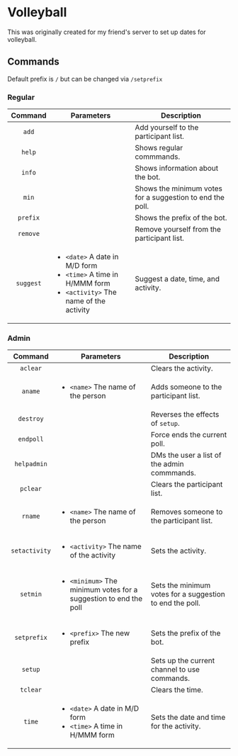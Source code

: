 # Volleyball
This was originally created for my friend's server to set up dates for volleyball.

## Commands
Default prefix is `/` but can be changed via `/setprefix`
### Regular
| Command | Parameters | Description |
| :-: | - | - |
| `add` | | Add yourself to the participant list. |
| `help` | | Shows regular commmands. |
| `info` | | Shows information about the bot. |
| `min` | | Shows the minimum votes for a suggestion to end the poll. |
| `prefix` | | Shows the prefix of the bot. |
| `remove` | | Remove yourself from the participant list. |
 `suggest` | <ul><li>`<date>` A date in M/D form</li> <li>`<time>` A time in H/MMM form</li> <li>`<activity>` The name of the activity</li></ul> | Suggest a date, time, and activity. |

### Admin
| Command | Parameters | Description |
| :-: | - | - |
| `aclear` | | Clears the activity. |
| `aname` | <ul><li>`<name>` The name of the person</li></ul> | Adds someone to the participant list. |
| `destroy` | | Reverses the effects of `setup`. |
| `endpoll` | | Force ends the current poll. |
| `helpadmin` | | DMs the user a list of the admin commmands. |
| `pclear` | | Clears the participant list. |
| `rname` | <ul><li>`<name>` The name of the person</li></ul> | Removes someone to the participant list.
| `setactivity` | <ul><li>`<activity>` The name of the activity</li></ul> | Sets the activity. |
| `setmin` | <ul><li>`<minimum>` The minimum votes for a suggestion to end the poll</li></ul> | Sets the minimum votes for a suggestion to end the poll. |
| `setprefix` | <ul><li>`<prefix>` The new prefix</li></ul> | Sets the prefix of the bot. |
| `setup` | | Sets up the current channel to use commands. |
| `tclear` | | Clears the time. |
| `time` | <ul><li>`<date>` A date in M/D form</li> <li>`<time>` A time in H/MMM form</li></ul> | Sets the date and time for the activity. |